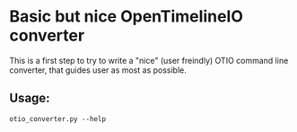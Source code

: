 # Basic but nice OpenTimelineIO converter

This is a first step to try to write a "nice" (user freindly) OTIO command line converter, that guides user as most as possible.

## Usage:

```
otio_converter.py --help
```
